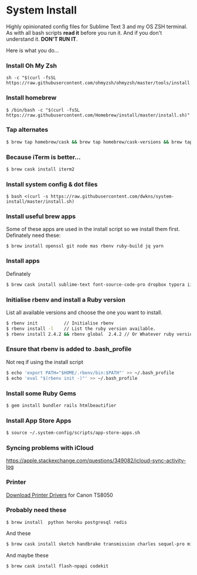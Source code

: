 # System Install
Highly opinionated config files for Sublime Text 3 and my OS ZSH terminal.
As with all bash scripts **read it** before you run it. And if you don't understand it. **DON'T RUN IT**.

Here is what you do...
### Install Oh My Zsh
```` 
sh -c "$(curl -fsSL https://raw.githubusercontent.com/ohmyzsh/ohmyzsh/master/tools/install.sh)"
```` 

### Install homebrew

```` 
$ /bin/bash -c "$(curl -fsSL https://raw.githubusercontent.com/Homebrew/install/master/install.sh)"
````

### Tap alternates 

````bash
$ brew tap homebrew/cask && brew tap homebrew/cask-versions && brew tap homebrew/cask-fonts && brew tap homebrew/services && brew tap heroku/brew
````

### Because iTerm is better...
````bash
$ brew cask install iterm2
````

### Install system config & dot files

```` 
$ bash <(curl -s https://raw.githubusercontent.com/dwkns/system-install/master/install.sh)
````

### Install useful brew apps
Some of these apps are used in the install script so we install them first.
Definately need these:
```` 
$ brew install openssl git node mas rbenv ruby-build jq yarn
````

### Install apps  
Definately 
````bash
$ brew cask install sublime-text font-source-code-pro dropbox typora iina google-chrome google-drive-file-stream notion visual-studio-code 
````


### Initialise rbenv and install a Ruby version
List all available versions and choose the one you want to install.

````bash
$ rbenv init          // Initialise rbenv 
$ rbenv install -l    // List the ruby version available. 
$ rbenv install 2.4.2 && rbenv global  2.4.2 // Or Whatever ruby version you want. 
````

### Ensure that rbenv is added to .bash_profile
Not req if using the install script

````bash
$ echo 'export PATH="$HOME/.rbenv/bin:$PATH"' >> ~/.bash_profile  
$ echo 'eval "$(rbenv init -)"' >> ~/.bash_profile  
````

### Install some Ruby Gems

````bash
$ gem install bundler rails htmlbeautifier 
````

### Install App Store Apps
```bash
$ source ~/.system-config/scripts/app-store-apps.sh
```
### Syncing problems with iCloud
https://apple.stackexchange.com/questions/349082/icloud-sync-activity-log


### Printer

[Download Printer Drivers](http://gdlp01.c-wss.com/gds/8/0100007708/04/mcpd-mac-ts8000-18_10_0_0-ea21_3.dmg) for Canon TS8050

### Probably need these
```` 
$ brew install  python heroku postgresql redis 
````
And these
````bash
$ brew cask install sketch handbrake transmission charles sequel-pro microsoft-office grammarly postbox loom
````
And maybe these
````bash
$ brew cask install flash-npapi codekit
````

